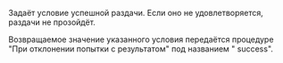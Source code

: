 ﻿Задаёт условие успешной раздачи. Если оно не удовлетворяется, раздачи не прозойдёт.

Возвращаемое значение указанного условия передаётся процедуре "При отклонении попытки с результатом" под названием "
success".